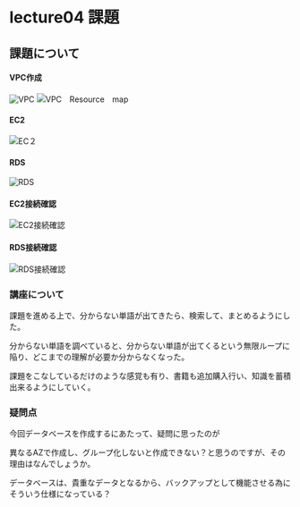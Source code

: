 # lecture04 課題 

## 課題について
#### VPC作成

![VPC](https://user-images.githubusercontent.com/128438140/228058580-5750e34c-c350-4a5e-9624-e43f11bb6a3a.jpeg)
![VPC　Resource　map](https://user-images.githubusercontent.com/128438140/228058606-f6c9312f-12f7-4b45-9826-18da417cebfa.jpeg)

#### EC2
![EC２](https://user-images.githubusercontent.com/128438140/228058628-c9df055a-5729-4604-8c73-4cc949d0a9ba.jpeg)

#### RDS
![RDS](https://user-images.githubusercontent.com/128438140/228058654-bf8c980f-b7f8-4a44-8520-d68b8602f7fa.jpeg)

#### EC2接続確認
![EC2接続確認](https://user-images.githubusercontent.com/128438140/228069757-8f23afd5-760c-48c6-be80-e3904ca72f7b.jpeg)
#### RDS接続確認
![RDS接続確認](https://user-images.githubusercontent.com/128438140/228069743-6b8c0e9a-bc14-400c-944f-3a48190ee8f4.jpeg)
### 講座について
課題を進める上で、分からない単語が出てきたら、検索して、まとめるようにした。

分からない単語を調べていると、分からない単語が出てくるという無限ループに陥り、どこまでの理解が必要か分からなくなった。

課題をこなしているだけのような感覚も有り、書籍も追加購入行い、知識を蓄積出来るようにしていく。

### 疑問点
今回データベースを作成するにあたって、疑問に思ったのが

異なるAZで作成し、グループ化しないと作成できない？と思うのですが、その理由はなんでしょうか。

データベースは、貴重なデータとなるから、バックアップとして機能させる為にそういう仕様になっている？







